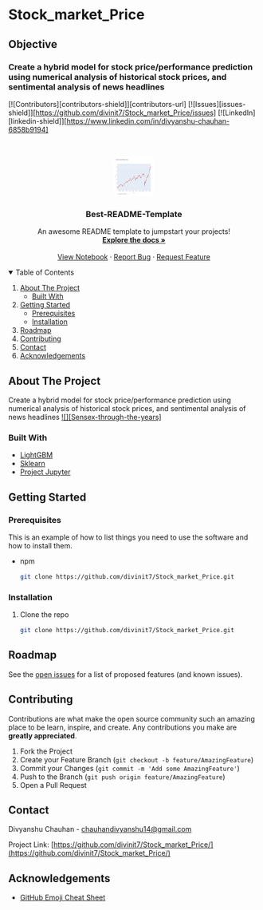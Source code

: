 # Stock_market_Price
## Objective
### Create a hybrid model for stock price/performance  prediction using numerical analysis of historical stock prices, and  sentimental analysis of news headlines  




<!-- PROJECT SHIELDS -->
[![Contributors][contributors-shield]][contributors-url]
[![Issues][issues-shield]][https://github.com/divinit7/Stock_market_Price/issues]
[![LinkedIn][linkedin-shield]][https://www.linkedin.com/in/divyanshu-chauhan-6858b9194]



<!-- PROJECT LOGO -->
<br />
<p align="center">
  <a href="https://github.com/divinit7/Stock_market_Price/">
    <img src="newplot.png" alt="Logo" width="80" height="80">
  </a>

  <h3 align="center">Best-README-Template</h3>

  <p align="center">
    An awesome README template to jumpstart your projects!
    <br />
    <a href="https://github.com/othneildrew/Best-README-Template"><strong>Explore the docs »</strong></a>
    <br />
    <br />
    <a href="https://github.com/divinit7/Stock_market_Price/blob/main/News%20based%20stock%20price%20prediction.ipynb">View Notebook</a>
    ·
    <a href="https://github.com/divinit7/Stock_market_Price/issues">Report Bug</a>
    ·
    <a href="https://github.com/divinit7/Stock_market_Price/issues">Request Feature</a>
  </p>
</p>



<!-- TABLE OF CONTENTS -->
<details open="open">
  <summary>Table of Contents</summary>
  <ol>
    <li>
      <a href="#about-the-project">About The Project</a>
      <ul>
        <li><a href="#built-with">Built With</a></li>
      </ul>
    </li>
    <li>
      <a href="#getting-started">Getting Started</a>
      <ul>
        <li><a href="#prerequisites">Prerequisites</a></li>
        <li><a href="#installation">Installation</a></li>
      </ul>
    </li>
    <li><a href="#roadmap">Roadmap</a></li>
    <li><a href="#contributing">Contributing</a></li>
    <li><a href="#contact">Contact</a></li>
    <li><a href="#acknowledgements">Acknowledgements</a></li>
  </ol>
</details>



<!-- ABOUT THE PROJECT -->
## About The Project
Create a hybrid model for stock price/performance  prediction using numerical analysis of historical stock prices, and  sentimental analysis of news headlines
[![][Sensex-through-the-years]](https://github.com/divinit7/Stock_market_Price/newplot.png)




### Built With

* [LightGBM](https://lightgbm.readthedocs.io/en/latest/)
* [Sklearn](https://scikit-learn.org/)
* [Project Jupyter](https://jupyter.org/)



<!-- GETTING STARTED -->
## Getting Started


### Prerequisites

This is an example of how to list things you need to use the software and how to install them.
* npm
  ```sh
  git clone https://github.com/divinit7/Stock_market_Price.git
   ```

### Installation

1. Clone the repo
   ```sh
   git clone https://github.com/divinit7/Stock_market_Price.git
   ```


<!-- ROADMAP -->
## Roadmap

See the [open issues](https://github.com/divinit7/Stock_market_Price/issues) for a list of proposed features (and known issues).



<!-- CONTRIBUTING -->
## Contributing

Contributions are what make the open source community such an amazing place to be learn, inspire, and create. Any contributions you make are **greatly appreciated**.

1. Fork the Project
2. Create your Feature Branch (`git checkout -b feature/AmazingFeature`)
3. Commit your Changes (`git commit -m 'Add some AmazingFeature'`)
4. Push to the Branch (`git push origin feature/AmazingFeature`)
5. Open a Pull Request



<!-- CONTACT -->
## Contact

Divyanshu Chauhan - chauhandivyanshu14@gmail.com

Project Link: [https://github.com/divinit7/Stock_market_Price/](https://github.com/divinit7/Stock_market_Price/)



<!-- ACKNOWLEDGEMENTS -->
## Acknowledgements
* [GitHub Emoji Cheat Sheet](https://www.webpagefx.com/tools/emoji-cheat-sheet)



